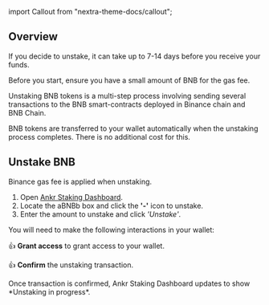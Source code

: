 import Callout from "nextra-theme-docs/callout";

## Overview

If you decide to unstake, it can take up to 7-14 days before you receive your funds. 

<Callout>
Before you start, ensure you have a small amount of BNB for the gas fee.

Unstaking BNB tokens is a multi-step process involving sending several transactions to the BNB smart-contracts deployed in Binance chain and BNB Chain.

BNB tokens are transferred to your wallet automatically when the unstaking process completes. There is no additional cost for this.
</Callout>

## Unstake BNB

<Callout type="warning" emoji="❗">
Binance gas fee is applied when unstaking.
</Callout>

1. Open [Ankr Staking Dashboard](https://www.ankr.com/staking/dashboard/).
3. Locate the aBNBb box and click the **'-'** icon to unstake.
4. Enter the amount to unstake and click *'Unstake'*.

You will need to make the following interactions in your wallet:

👍 **Grant access** to grant access to your wallet.

👍 **Confirm** the unstaking transaction.

<Callout emoji="✅">
Once transaction is confirmed, Ankr Staking Dashboard updates to show *Unstaking in progress*.
</Callout>

